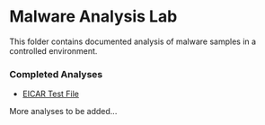 # Malware Analysis Lab

This folder contains documented analysis of malware samples in a controlled environment.

### Completed Analyses
- [EICAR Test File](./eicar-analysis.md)

More analyses to be added...
